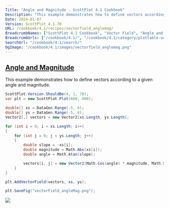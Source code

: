 ```yaml
---
Title: "Angle and Magnitude - ScottPlot 4.1 Cookbook"
Description: "This example demonstrates how to define vectors according to a given angle and magnitude."
Date: 2024-01-07
Version: ScottPlot 4.1.70
URL: /cookbook/4.1/recipes/vectorfield_anglemag/
BreadcrumbNames: ["ScottPlot 4.1 Cookbook", "Vector Field", "Angle and Magnitude"]
BreadcrumbUrls: ["/cookbook/4.1/", "/cookbook/4.1/category/plottable-vector-field", "/cookbook/4.1/recipes/vectorfield_anglemag/"]
SearchUrl: "/cookbook/4.1/search/"
OgImage: "/cookbook/4.1/images/vectorfield_anglemag.png"
---
```


<h2><a id='angle-and-magnitude' href='/cookbook/4.1/recipes/vectorfield_anglemag/'>Angle and Magnitude</a></h2>

This example demonstrates how to define vectors according to a given angle and magnitude.

```cs
ScottPlot.Version.ShouldBe(4, 1, 70);
var plt = new ScottPlot.Plot(600, 400);

double[] xs = DataGen.Range(-5, 6);
double[] ys = DataGen.Range(-5, 6);
Vector2[,] vectors = new Vector2[xs.Length, ys.Length];

for (int i = 0; i < xs.Length; i++)
{
    for (int j = 0; j < ys.Length; j++)
    {
        double slope = -xs[i];
        double magnitude = Math.Abs(xs[i]);
        double angle = Math.Atan(slope);

        vectors[i, j] = new Vector2(Math.Cos(angle) * magnitude, Math.Sin(angle) * magnitude);
    }
}

plt.AddVectorField(vectors, xs, ys);

plt.SaveFig("vectorField_angleMag.png");
```

<img src='../../images/vectorfield_anglemag.png' class='d-block mx-auto my-5' />


